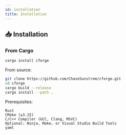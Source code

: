 ```yaml
---
id: installation
title: Installation
---
```


## 📥 Installation

### From Cargo

```bash
cargo install cforge
```

From source:
```bash
git clone https://github.com/ChaseSunstrom/cforge.git
cd cforge
cargo build --release
cargo install --path .
```

Prerequisites:
```
Rust
CMake (≥3.15)
C/C++ Compiler (GCC, Clang, MSVC)
Optional: Ninja, Make, or Visual Studio Build Tools
yaml
```